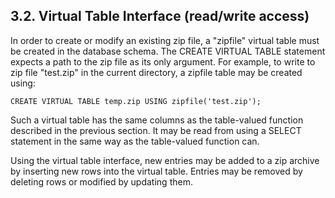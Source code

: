 ## 3\.2\. Virtual Table Interface (read/write access)


In order to create or modify an existing zip file, a "zipfile" virtual 
table must be created in the database schema. The CREATE VIRTUAL TABLE
statement expects a path to the zip file as its only argument. For example, to
write to zip file "test.zip" in the current directory, a zipfile table may be
created using:




```
CREATE VIRTUAL TABLE temp.zip USING zipfile('test.zip');

```

Such a virtual table has the same columns as the table\-valued function
described in the previous section. It may be read from using a SELECT 
statement in the same way as the table\-valued function can. 



Using the virtual table interface, new entries may be added to a zip
archive by inserting new rows into the virtual table. Entries may be
removed by deleting rows or modified by updating them.




